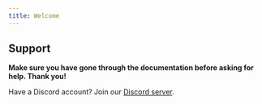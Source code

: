 ```yaml
---
title: Welcome
---
```


## Support

**Make sure you have gone through the documentation before asking for help. Thank you!**

Have a Discord account? Join our [Discord server](https://discord.gg/aXvuUpvRQs).

